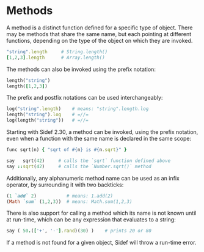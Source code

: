 # Methods

A method is a distinct function defined for a specific type of object. There may be methods that share the same name, but each pointing at different functions, depending on the type of the object on which they are invoked.

```ruby
"string".length     # String.length()
[1,2,3].length      # Array.length()
```

The methods can also be invoked using the prefix notation:

```ruby
length("string")
length([1,2,3])
```

The prefix and postfix notations can be used interchangeably:

```ruby
log("string".length)    # means: "string".length.log
length("string").log    # =//=
log(length("string"))   # =//=
```

Starting with Sidef 2.30, a method can be invoked, using the prefix notation, even when a function with the same name is declared in the same scope:

```ruby
func sqrt(n) { "sqrt of #{n} is #{n.sqrt}" }

say   sqrt(42)     # calls the `sqrt` function defined above
say ::sqrt(42)     # calls the `Number.sqrt()` method
```

Additionally, any alphanumeric method name can be used as an infix operator, by surrounding it with two backticks:

```ruby
(1 `add` 2)           # means: 1.add(2)
(Math `sum` (1,2,3))  # means: Math.sum(1,2,3)
```

There is also support for calling a method which its name is not known until at run-time, which can be any expression that evaluates to a string:

```ruby
say ( 50.(['+', '-'].rand)(30) )    # prints 20 or 80
```

If a method is not found for a given object, Sidef will throw a run-time error.
